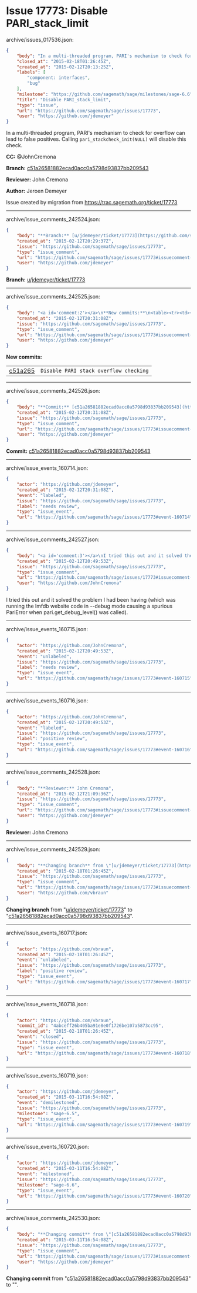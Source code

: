 # Issue 17773: Disable PARI_stack_limit

archive/issues_017536.json:
```json
{
    "body": "In a multi-threaded program, PARI's mechanism to check for overflow can lead to false positives. Calling `pari_stackcheck_init(NULL)` will disable this check.\n\n**CC:**  @JohnCremona\n\n**Branch:** [c51a26581882ecad0acc0a5798d93837bb209543](https://github.com/sagemath/sagetrac-mirror/commit/c51a26581882ecad0acc0a5798d93837bb209543)\n\n**Reviewer:** John Cremona\n\n**Author:** Jeroen Demeyer\n\nIssue created by migration from https://trac.sagemath.org/ticket/17773\n\n",
    "closed_at": "2015-02-18T01:26:45Z",
    "created_at": "2015-02-12T20:13:25Z",
    "labels": [
        "component: interfaces",
        "bug"
    ],
    "milestone": "https://github.com/sagemath/sage/milestones/sage-6.6",
    "title": "Disable PARI_stack_limit",
    "type": "issue",
    "url": "https://github.com/sagemath/sage/issues/17773",
    "user": "https://github.com/jdemeyer"
}
```
In a multi-threaded program, PARI's mechanism to check for overflow can lead to false positives. Calling `pari_stackcheck_init(NULL)` will disable this check.

**CC:**  @JohnCremona

**Branch:** [c51a26581882ecad0acc0a5798d93837bb209543](https://github.com/sagemath/sagetrac-mirror/commit/c51a26581882ecad0acc0a5798d93837bb209543)

**Reviewer:** John Cremona

**Author:** Jeroen Demeyer

Issue created by migration from https://trac.sagemath.org/ticket/17773





---

archive/issue_comments_242524.json:
```json
{
    "body": "**Branch:** [u/jdemeyer/ticket/17773](https://github.com/sagemath/sagetrac-mirror/tree/u/jdemeyer/ticket/17773)",
    "created_at": "2015-02-12T20:29:37Z",
    "issue": "https://github.com/sagemath/sage/issues/17773",
    "type": "issue_comment",
    "url": "https://github.com/sagemath/sage/issues/17773#issuecomment-242524",
    "user": "https://github.com/jdemeyer"
}
```

**Branch:** [u/jdemeyer/ticket/17773](https://github.com/sagemath/sagetrac-mirror/tree/u/jdemeyer/ticket/17773)



---

archive/issue_comments_242525.json:
```json
{
    "body": "<a id='comment:2'></a>\n**New commits:**\n<table><tr><td><a href=\"https://github.com/sagemath/sagetrac-mirror/commit/c51a26581882ecad0acc0a5798d93837bb209543\">c51a265</a></td><td><code>Disable PARI stack overflow checking</code></td></tr></table>\n",
    "created_at": "2015-02-12T20:31:08Z",
    "issue": "https://github.com/sagemath/sage/issues/17773",
    "type": "issue_comment",
    "url": "https://github.com/sagemath/sage/issues/17773#issuecomment-242525",
    "user": "https://github.com/jdemeyer"
}
```

<a id='comment:2'></a>
**New commits:**
<table><tr><td><a href="https://github.com/sagemath/sagetrac-mirror/commit/c51a26581882ecad0acc0a5798d93837bb209543">c51a265</a></td><td><code>Disable PARI stack overflow checking</code></td></tr></table>




---

archive/issue_comments_242526.json:
```json
{
    "body": "**Commit:** [c51a26581882ecad0acc0a5798d93837bb209543](https://github.com/sagemath/sagetrac-mirror/commit/c51a26581882ecad0acc0a5798d93837bb209543)",
    "created_at": "2015-02-12T20:31:08Z",
    "issue": "https://github.com/sagemath/sage/issues/17773",
    "type": "issue_comment",
    "url": "https://github.com/sagemath/sage/issues/17773#issuecomment-242526",
    "user": "https://github.com/jdemeyer"
}
```

**Commit:** [c51a26581882ecad0acc0a5798d93837bb209543](https://github.com/sagemath/sagetrac-mirror/commit/c51a26581882ecad0acc0a5798d93837bb209543)



---

archive/issue_events_160714.json:
```json
{
    "actor": "https://github.com/jdemeyer",
    "created_at": "2015-02-12T20:31:08Z",
    "event": "labeled",
    "issue": "https://github.com/sagemath/sage/issues/17773",
    "label": "needs review",
    "type": "issue_event",
    "url": "https://github.com/sagemath/sage/issues/17773#event-160714"
}
```



---

archive/issue_comments_242527.json:
```json
{
    "body": "<a id='comment:3'></a>\nI tried this out and it solved the problem I had been having (which was running the lmfdb website code in --debug mode causing a spurious PariError when pari.get_debug_level() was called).",
    "created_at": "2015-02-12T20:49:53Z",
    "issue": "https://github.com/sagemath/sage/issues/17773",
    "type": "issue_comment",
    "url": "https://github.com/sagemath/sage/issues/17773#issuecomment-242527",
    "user": "https://github.com/JohnCremona"
}
```

<a id='comment:3'></a>
I tried this out and it solved the problem I had been having (which was running the lmfdb website code in --debug mode causing a spurious PariError when pari.get_debug_level() was called).



---

archive/issue_events_160715.json:
```json
{
    "actor": "https://github.com/JohnCremona",
    "created_at": "2015-02-12T20:49:53Z",
    "event": "unlabeled",
    "issue": "https://github.com/sagemath/sage/issues/17773",
    "label": "needs review",
    "type": "issue_event",
    "url": "https://github.com/sagemath/sage/issues/17773#event-160715"
}
```



---

archive/issue_events_160716.json:
```json
{
    "actor": "https://github.com/JohnCremona",
    "created_at": "2015-02-12T20:49:53Z",
    "event": "labeled",
    "issue": "https://github.com/sagemath/sage/issues/17773",
    "label": "positive review",
    "type": "issue_event",
    "url": "https://github.com/sagemath/sage/issues/17773#event-160716"
}
```



---

archive/issue_comments_242528.json:
```json
{
    "body": "**Reviewer:** John Cremona",
    "created_at": "2015-02-12T21:09:36Z",
    "issue": "https://github.com/sagemath/sage/issues/17773",
    "type": "issue_comment",
    "url": "https://github.com/sagemath/sage/issues/17773#issuecomment-242528",
    "user": "https://github.com/jdemeyer"
}
```

**Reviewer:** John Cremona



---

archive/issue_comments_242529.json:
```json
{
    "body": "**Changing branch** from \"[u/jdemeyer/ticket/17773](https://github.com/sagemath/sagetrac-mirror/tree/u/jdemeyer/ticket/17773)\" to \"[c51a26581882ecad0acc0a5798d93837bb209543](https://github.com/sagemath/sagetrac-mirror/commit/c51a26581882ecad0acc0a5798d93837bb209543)\".",
    "created_at": "2015-02-18T01:26:45Z",
    "issue": "https://github.com/sagemath/sage/issues/17773",
    "type": "issue_comment",
    "url": "https://github.com/sagemath/sage/issues/17773#issuecomment-242529",
    "user": "https://github.com/vbraun"
}
```

**Changing branch** from "[u/jdemeyer/ticket/17773](https://github.com/sagemath/sagetrac-mirror/tree/u/jdemeyer/ticket/17773)" to "[c51a26581882ecad0acc0a5798d93837bb209543](https://github.com/sagemath/sagetrac-mirror/commit/c51a26581882ecad0acc0a5798d93837bb209543)".



---

archive/issue_events_160717.json:
```json
{
    "actor": "https://github.com/vbraun",
    "created_at": "2015-02-18T01:26:45Z",
    "event": "unlabeled",
    "issue": "https://github.com/sagemath/sage/issues/17773",
    "label": "positive review",
    "type": "issue_event",
    "url": "https://github.com/sagemath/sage/issues/17773#event-160717"
}
```



---

archive/issue_events_160718.json:
```json
{
    "actor": "https://github.com/vbraun",
    "commit_id": "4abceff26b405ba91e8e0f1726be107a5873cc95",
    "created_at": "2015-02-18T01:26:45Z",
    "event": "closed",
    "issue": "https://github.com/sagemath/sage/issues/17773",
    "type": "issue_event",
    "url": "https://github.com/sagemath/sage/issues/17773#event-160718"
}
```



---

archive/issue_events_160719.json:
```json
{
    "actor": "https://github.com/jdemeyer",
    "created_at": "2015-03-11T16:54:08Z",
    "event": "demilestoned",
    "issue": "https://github.com/sagemath/sage/issues/17773",
    "milestone": "sage-6.5",
    "type": "issue_event",
    "url": "https://github.com/sagemath/sage/issues/17773#event-160719"
}
```



---

archive/issue_events_160720.json:
```json
{
    "actor": "https://github.com/jdemeyer",
    "created_at": "2015-03-11T16:54:08Z",
    "event": "milestoned",
    "issue": "https://github.com/sagemath/sage/issues/17773",
    "milestone": "sage-6.6",
    "type": "issue_event",
    "url": "https://github.com/sagemath/sage/issues/17773#event-160720"
}
```



---

archive/issue_comments_242530.json:
```json
{
    "body": "**Changing commit** from \"[c51a26581882ecad0acc0a5798d93837bb209543](https://github.com/sagemath/sagetrac-mirror/commit/c51a26581882ecad0acc0a5798d93837bb209543)\" to \"\".",
    "created_at": "2015-03-11T16:54:08Z",
    "issue": "https://github.com/sagemath/sage/issues/17773",
    "type": "issue_comment",
    "url": "https://github.com/sagemath/sage/issues/17773#issuecomment-242530",
    "user": "https://github.com/jdemeyer"
}
```

**Changing commit** from "[c51a26581882ecad0acc0a5798d93837bb209543](https://github.com/sagemath/sagetrac-mirror/commit/c51a26581882ecad0acc0a5798d93837bb209543)" to "".
